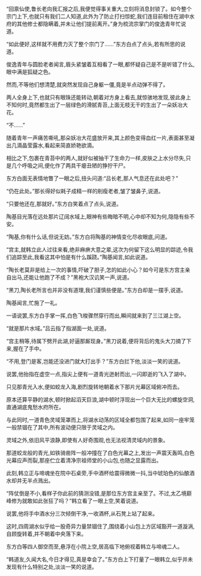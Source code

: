 
“回禀仙使,鲁长老向我汇报之后,我便觉得事关重大,立刻将消息封锁了。如今整个宗门上下,也就只有我们二人知道,此外为了防止打扫惊蛇,我们连目前租住在湖中水府的其他修士都隐瞒着,并未让他们提前离开。”身为梳流宗掌门的俊逸青年忙说道。

“如此便好,这样就不用费力灭了整个宗门了……”东方白点了点头,若有所思的说道。

俊逸青年与圆脸老者闻言,眉头紧皱着互相看了一眼,都怀疑自己是不是听错了什么,眼中满是狐疑之色。

然而,不等他们想清楚,就突然发现自己身躯一僵,竟是半点动弹不得了。

两人全身上下,也就只有眼珠还能转动,朝着对方身上看去,就惊骇地发现,彼此身上不知何时,竟然都生出了一层绿色的滑腻青苔,上面无枝无干的生出了一朵妖冶大花。

“不……”

随着青年一声痛苦嘶吼,那朵妖冶大花盛放开来,其上颜色变得血红一片,表面甚至凝出几滴晶莹露水,看起来简直娇艳欲滴。

相比之下,包裹在青苔中的两人,就好似被抽干了生命力一样,皮肤之上水分尽失,只是几个呼吸之间,便化作了两具干瘪丑陋的狰狞干尸。

东方白面无表情地瞥了一眼之后,扭头问道:“吕长老,那人气息还在此处吧？”

“仍在此处。”那长得好似耗子成精一样的削瘦老者,皱了皱鼻子,说道。

“只要他还在,那就好。”东方白笑着点了点头,说道。

陶基目光落在远处那片辽阔水域上,眼神有些晦暗不明,心中却不知为何,隐隐有些不安。

“陶基,你有什么话,但说无妨。”东方白将陶基的神情变化尽收眼底,问道。

“宫主,就韩立此人过往来看,绝非麻痹大意之辈,这次为何留下这么明显的踪迹,令我们追踪至此,我看这其中怕是有什么蹊跷。”陶基闻言,如此说道。

“陶长老莫非是给上一次的事情,吓破了胆子,怎的如此小心？如今可是东方宫主亲自出马,还能让他跑了不成？”黑袍大汉讥笑一声,说道。

“黑刀,陶长老所言也并非没有道理,我们谨慎些便是。”东方白却是一摆手,说道。

陶基闻言,忙施了一礼。

一语说罢,东方白手掌一挥,白色飞梭骤然穿行而出,瞬间就来到了三江湖上空。

“就是那片水域。”吕云指了指湖面一处,说道。

“宫主稍等,待属下劈开此湖,好逼那厮现身。”黑刀说着,便将背后的鬼头大刀摘了下来,握在了手中。

“不用,登门是客,岂能还没进门就大打出手？”东方白拦下他,淡淡一笑的说道。

说罢,他抬指在虚空一点,指尖上便有一道青光迸射而出,一闪即逝的飞入了湖中。

只见那青光入水,便如蛟龙入海,剧烈旋转地朝着水下那片光幕区域俯冲而去。

原本还算平静的湖水,顿时掀起滔天巨浪,湖中顿时浮现出一个巨大无比的螺旋空洞,直通湖底鬼愁水府所在。

与此同时,一道青色灵域笼罩而上,将湖水动荡的区域全都包围了起来,如同一座牢笼一般禁锢在了其中,所有波动便只限于灵域之内。

灵域之外,依旧风平浪静,即使有人好奇围观,也无法视清灵域内的景象。

那道蛟龙般的青光,如铁骑凿阵一般冲撞在了白色光幕之上,发出一声震天轰鸣,白色光幕应声而裂,那座伫立着清净宗祖师堂的小山包,也随之显露而出。

此刻,韩立正与啼魂坐在院中石桌旁,手中酒杯给震得微微一抖,当中琥珀色的仙酿酒水却并无半点溅出。

“阵仗倒是不小,看样子你此前的猜测没错,是那位东方宫主亲至了。不过,太乙境巅峰修为就敢如此张狂了吗？”韩立看了一眼上空,笑着说道。

说罢,他将手中酒水分三次倾倒干净,一收酒杯,从石凳上站了起来。

这时,四周湖水似乎给一股奇异力量禁锢住了,围绕着小山包上方区域豁开一道漩涡,自顾旋转着,并不朝着中央落下来。

东方白等四人御空而至,悬浮在小院上空,居高临下地俯视着韩立与啼魂二人。

“韩道友,久闻大名,今日才得见,真是幸会了。”东方白上下打量了一眼韩立,似乎并未发现有什么特别之处,淡淡一笑的说道。